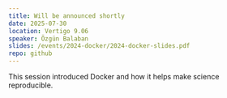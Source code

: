 ```yaml
---
title: Will be announced shortly
date: 2025-07-30
location: Vertigo 9.06
speaker: Özgün Balaban
slides: /events/2024-docker/2024-docker-slides.pdf
repo: github
---
```


This session introduced Docker and how it helps make science reproducible.